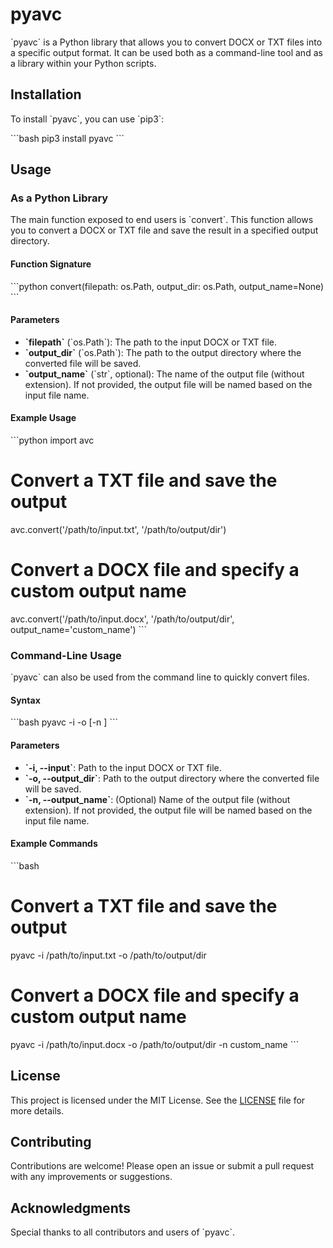 # pyavc

\`pyavc\` is a Python library that allows you to convert DOCX or TXT files into a specific output format. It can be used both as a command-line tool and as a library within your Python scripts.

## Installation

To install \`pyavc\`, you can use \`pip3\`:

\`\`\`bash
pip3 install pyavc
\`\`\`

## Usage

### As a Python Library

The main function exposed to end users is \`convert\`. This function allows you to convert a DOCX or TXT file and save the result in a specified output directory.

#### Function Signature

\`\`\`python
convert(filepath: os.Path, output_dir: os.Path, output_name=None)
\`\`\`

#### Parameters

- **\`filepath\`** (\`os.Path\`): The path to the input DOCX or TXT file.
- **\`output_dir\`** (\`os.Path\`): The path to the output directory where the converted file will be saved.
- **\`output_name\`** (\`str\`, optional): The name of the output file (without extension). If not provided, the output file will be named based on the input file name.

#### Example Usage

\`\`\`python
import avc

# Convert a TXT file and save the output
avc.convert('/path/to/input.txt', '/path/to/output/dir')

# Convert a DOCX file and specify a custom output name
avc.convert('/path/to/input.docx', '/path/to/output/dir', output_name='custom_name')
\`\`\`

### Command-Line Usage

\`pyavc\` can also be used from the command line to quickly convert files.

#### Syntax

\`\`\`bash
pyavc -i <path-to-input-file> -o <path-to-output-dir> [-n <output-name>]
\`\`\`

#### Parameters

- **\`-i, --input\`**: Path to the input DOCX or TXT file.
- **\`-o, --output_dir\`**: Path to the output directory where the converted file will be saved.
- **\`-n, --output_name\`**: (Optional) Name of the output file (without extension). If not provided, the output file will be named based on the input file name.

#### Example Commands

\`\`\`bash
# Convert a TXT file and save the output
pyavc -i /path/to/input.txt -o /path/to/output/dir

# Convert a DOCX file and specify a custom output name
pyavc -i /path/to/input.docx -o /path/to/output/dir -n custom_name
\`\`\`

## License

This project is licensed under the MIT License. See the [LICENSE](LICENSE) file for more details.

## Contributing

Contributions are welcome! Please open an issue or submit a pull request with any improvements or suggestions.

## Acknowledgments

Special thanks to all contributors and users of \`pyavc\`.
